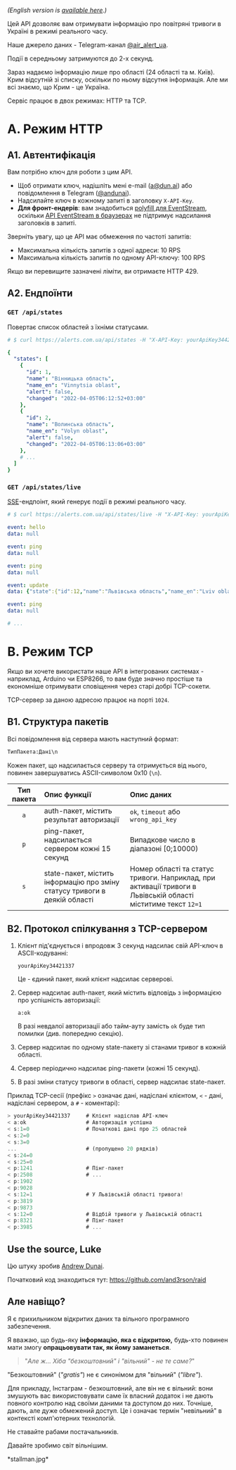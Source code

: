 *(English version is [available here](/en).)*

Цей API дозволяє вам отримувати інформацію про повітряні тривоги в Україні в режимі реального часу.

Наше джерело даних - Telegram-канал [\@air_alert_ua](https://telegram.me/air_alert_ua).

Події в середньому затримуются до 2-х секунд.

Зараз надаємо інформацію лише про області (24 області та м. Київ). Крим відсутній зі списку, оскільки по ньому відсутня інформація. Але ми всі знаємо, що Крим - це Україна.

Сервіс працює в двох режимах: HTTP та TCP.

# A. Режим HTTP

## A1. Автентифікація

Вам потрібно ключ для роботи з цим API.

  - Щоб отримати ключ, надішліть мені e-mail (<a@dun.ai>) або повідомлення в Telegram ([\@andunai](https://t.me/andunai)).
  - Надсилайте ключ в кожному запиті в заголовку `X-API-Key`.
  - **Для фронт-ендерів**: вам знадобиться [polyfill для EventStream](https://github.com/Yaffle/EventSource), оскільки [API EventStream в браузерах](https://developer.mozilla.org/en-US/docs/Web/API/Server-sent_events/Using_server-sent_events) не підтримує надсилання заголовків в запиті.

Зверніть увагу, що це API має обмеження по частоті запитів:

  - Максимальна кількість запитів з одної адреси: 10 RPS
  - Максимальна кількість запитів по одному API-ключу: 100 RPS

Якщо ви перевищите зазначені ліміти, ви отримаєте HTTP 429.

## A2. Ендпоїнти

### `GET /api/states`

Повертає список областей з їхніми статусами.

```yaml
# $ curl https://alerts.com.ua/api/states -H "X-API-Key: yourApiKey34421337"

{
  "states": [
	{
	  "id": 1,
	  "name": "Вінницька область",
      "name_en": "Vinnytsia oblast",
	  "alert": false,
	  "changed": "2022-04-05T06:12:52+03:00"
	},
	{
	  "id": 2,
	  "name": "Волинська область",
      "name_en": "Volyn oblast",
	  "alert": false,
	  "changed": "2022-04-05T06:13:06+03:00"
	},
	# ...
  ]
}
```

### `GET /api/states/live`

[SSE](https://developer.mozilla.org/en-US/docs/Web/API/Server-sent_events/Using_server-sent_events)-ендпоінт, який генерує події в режимі реального часу.

```yaml
# $ curl https://alerts.com.ua/api/states/live -H "X-API-Key: yourApiKey34421337"

event: hello
data: null

event: ping
data: null

event: ping
data: null

event: update
data: {"state":{"id":12,"name":"Львівська область","name_en":"Lviv oblast","alert":false,"changed":"2022-04-05T06:14:56+03:00"}}

event: ping
data: null

# ...
```

# B. Режим TCP

Якщо ви хочете використати наше API в інтегрованих системах - наприклад, Arduino чи ESP8266, то вам буде значно простіше та економніше отримувати сповіщення
через старі добрі TCP-сокети.

TCP-сервер за даною адресою працює на порті `1024`.

## B1. Структура пакетів

Всі повідомлення від сервера мають наступний формат:

```sh
ТипПакета:Дані\n
```

Кожен пакет, що надсилається серверу та отримується від нього, повинен завершуватись ASCII-символом 0x10 (`\n`).

| Тип пакета | Опис функції                                                               | Опис даних                                                                                                    |
| :--------: | :------------------------------------------------------------------------- | :------------------------------------------------------------------------------------------------------------ |
| `a`        | auth-пакет, містить результат авторизації                                  | `ok`, `timeout` або `wrong_api_key`                                                                           |
| `p`        | ping-пакет, надсилається сервером кожні 15 секунд                          | Випадкове число в діапазоні [0;10000)                                                                         |
| `s`        | state-пакет, містить інформацію про зміну статусу тривоги в деякій області | Номер області та статус тривоги. Наприклад, при активації тривоги в Львівській області міститиме текст `12=1` |

## B2. Протокол спілкування з TCP-сервером

1. Клієнт під'єднується і впродовж 3 секунд надсилає свій API-ключ в ASCII-кодуванні:

    ```
    yourApiKey34421337
    ```

	Це - єдиний пакет, який клієнт надсилає серверові.

2. Сервер надсилає auth-пакет, який містить відповідь з інформацією про успішність авторизації:

    ```
    a:ok
    ```

    В разі невдалої авторизації або тайм-ауту замість `ok` буде тип помилки (див. попередню секцію).

3. Сервер надсилає по одному state-пакету зі станами тривог в кожній області.

4. Сервер періодично надсилає ping-пакети (кожні 15 секунд).

5. В разі зміни статусу тривоги в області, сервер надсилає state-пакет.

Приклад TCP-сесії (префікс `>` означає дані, надіслані клієнтом, `<` - дані, надіслані сервером, а `#` - коментарі):

```js
> yourApiKey34421337     # Клієнт надіслав API-ключ
< a:ok                   # Авторизація успішна
< s:1=0                  # Початкові дані про 25 областей
< s:2=0
< s:3=0
...                      # (пропущено 20 рядків)
< s:24=0
< s:25=0
< p:1241                 # Пінг-пакет
< p:2508                 # ...
< p:1902
< p:9028
< s:12=1                 # У Львівській області тривога!
< p:3819
< p:9873
< s:12=0                 # Відбій тривоги у Львівській області
< p:8321                 # Пінг-пакет
< p:3985                 # ...
```

## Use the source, Luke

Цю штуку зробив [Andrew Dunai](https://dun.ai).

Початковий код знаходиться тут: <https://github.com/and3rson/raid>

## Але навіщо?

Я є прихильником відкритих даних та вільного програмного забезпечення.

Я вважаю, що будь-яку **інформацію, яка є відкритою,** будь-хто повинен мати змогу **опрацьовувати так, як йому заманеться**.

> "*Але ж... Хіба "безкоштовний" і "вільний" - не те саме?*"

"Безкоштовний" (*"gratis"*) не є синонімом для "вільний" (*"libre"*).

Для прикладу, Інстаграм - безкоштовний, але він не є вільний: вони змушують вас використовувати
саме їх власний додаток і не дають повного контролю над своїми даними та доступом до них.
Точніше, дають, але дуже обмежений доступ.
Це і означає термін "невільний" в контексті комп'ютерних технологій.

Не ставайте рабами постачальників.

Давайте зробимо світ вільнішим.

\*stallman.jpg\*
